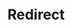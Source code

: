 ﻿---
layout: src/layouts/Redirect.astro
title: Redirect
redirect: https://octopus.com/docs/octopus-rest-api/cli/octopus-config-list
pubDate:  2023-01-01
navSearch: false
navSitemap: false
navMenu: false
---
